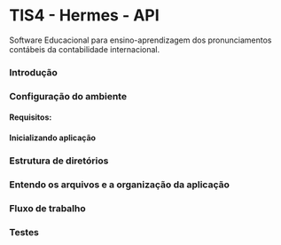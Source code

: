# TIS4 - Hermes - API
Software Educacional para ensino-aprendizagem dos pronunciamentos contábeis da contabilidade internacional.
<h3>Introdução</h3>
<h3>Configuração do ambiente</h3>
<h4>Requisitos:</h4>
<h4>Inicializando aplicação</h4>
<h3>Estrutura de diretórios</h3>
<h3>Entendo os arquivos e a organização da aplicação</h3>
<h3>Fluxo de trabalho</h3>
<h3>Testes</h3>
 

